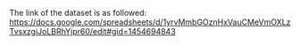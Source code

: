 The link of the dataset is as followed: https://docs.google.com/spreadsheets/d/1yrvMmbGOznHxVauCMeVmOXLzTvsxzgiJoLBRhYjpr60/edit#gid=1454694843
